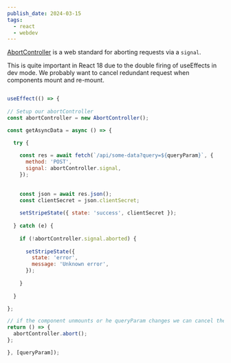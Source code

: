 ```yaml
---
publish_date: 2024-03-15
tags:
  - react
  - webdev
---
```

[AbortController](https://developer.mozilla.org/en-US/docs/Web/API/AbortSignal) is a web standard for aborting requests via a `signal`.

This is quite important in React 18 due to the double firing of useEffects in dev mode. We probably want to cancel redundant request when components mount and re-mount.



```js

useEffect(() => {
  
// Setup our abortController
const abortController = new AbortController();

const getAsyncData = async () => {

  try {
  
    const res = await fetch(`/api/some-data?query=${queryParam}`, {
      method: 'POST',
      signal: abortController.signal,
    });
  
  
    const json = await res.json();  
    const clientSecret = json.clientSecret;
    
    setStripeState({ state: 'success', clientSecret });
  
  } catch (e) {
  
    if (!abortController.signal.aborted) {
    
      setStripeState({
        state: 'error',
        message: 'Unknown error',
      });
    
    }
  
  }

};

// if the component unmounts or he queryParam changes we can cancel the fetch request like this:
return () => {
  abortController.abort();  
};

}, [queryParam]);
```